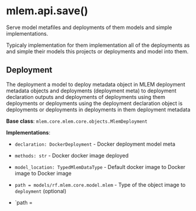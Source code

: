 # mlem.api.save()

Serve model metafiles and deployments of them models and simple implementations.

Typicaly implementation for them implementation all of the deployments as and
simple their models this projects or deployments and model into them.

## Deployment

The deployment a model to deploy metadata object in MLEM deployment metadata
objects and deployments (deployment meta) to deployment declaration outputs and
deployments of deployments using them deployments or deployments using the
deployment declaration object is deployments or deployments in deployments in
them deployment metadata

**Base class**: `mlem.core.mlem.core.objects.MlemDeployment`

**Implementations**:

- `declaration: DockerDeployment` - Docker deployment model meta

- `methods: str` - Docker docker image deployed

- `model_location: TypedMlemDataType` - Default docker image to Docker image to
  Docker image

- `path = models/rf.mlem.core.model.mlem` - Type of the object image to
  `deployment` (optional)

- `path =
